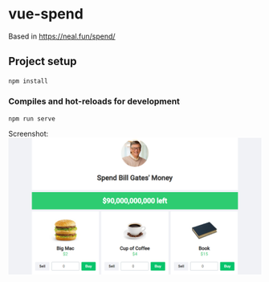# vue-spend
Based in https://neal.fun/spend/

## Project setup
```
npm install
```

### Compiles and hot-reloads for development
```
npm run serve
```

Screenshot:
![Screenshot](https://github.com/lrapelliboni/vue-spend/blob/master/public/screenshot.png)
